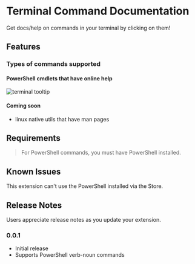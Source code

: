 # Terminal Command Documentation

Get docs/help on commands in your terminal by clicking on them!

## Features

### Types of commands supported

#### PowerShell cmdlets that have online help

![terminal tooltip](https://user-images.githubusercontent.com/2644648/104642968-7a155680-5660-11eb-9e35-3da0e41746c9.png)

#### Coming soon

* linux native utils that have man pages

## Requirements

> For PowerShell commands, you must have PowerShell installed.

## Known Issues

This extension can't use the PowerShell installed via the Store.

## Release Notes

Users appreciate release notes as you update your extension.

### 0.0.1

- Initial release
- Supports PowerShell verb-noun commands
